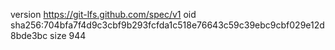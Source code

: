 version https://git-lfs.github.com/spec/v1
oid sha256:704bfa7f4d9c3cbf9b293fcfda1c518e76643c59c39ebc9cbf029e12d8bde3bc
size 944
